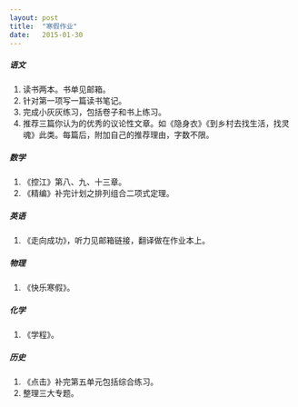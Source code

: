 ```yaml
---
layout: post
title:  "寒假作业"
date:   2015-01-30
---
```


##### 语文
1. 读书两本。书单见邮箱。
2. 针对第一项写一篇读书笔记。
3. 完成小灰灰练习，包括卷子和书上练习。
4. 推荐三篇你认为的优秀的议论性文章。如《隐身衣》《到乡村去找生活，找灵魂》此类。每篇后，附加自己的推荐理由，字数不限。

##### 数学
1. 《控江》第八、九、十三章。
2. 《精编》补完计划之排列组合二项式定理。

##### 英语
1. 《走向成功》，听力见邮箱链接，翻译做在作业本上。

##### 物理
1. 《快乐寒假》。

##### 化学
1. 《学程》。

##### 历史
1. 《点击》补完第五单元包括综合练习。
2. 整理三大专题。
